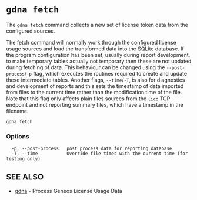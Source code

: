 # `gdna fetch`

The `gdna fetch` command collects a new set of license token data from the configured sources.

The fetch command will normally work through the configured license usage sources and load the transformed data into the SQLite database. If the program configuration has been set, usually during report development, to make temporary tables actually not temporary then these are not updated during fetching of data. This behaviour can be changed using the `--post-process`/`-p` flag, which executes the routines required to create and update these intermediate tables. Another flags, `--time`/`-T`, is also for diagnostics and development of reports and this sets the timestamp of data imported from files to the current time rather than the modification time of the file. Note that this flag only affects plain files sources from the `licd` TCP endpoint and not reporting summary files, which have a timestamp in the filename.


```text
gdna fetch
```

### Options

```text
  -p, --post-process   post process data for reporting database
  -T, --time           Override file times with the current time (for testing only)
```

## SEE ALSO

* [gdna](gdna.md)	 - Process Geneos License Usage Data
